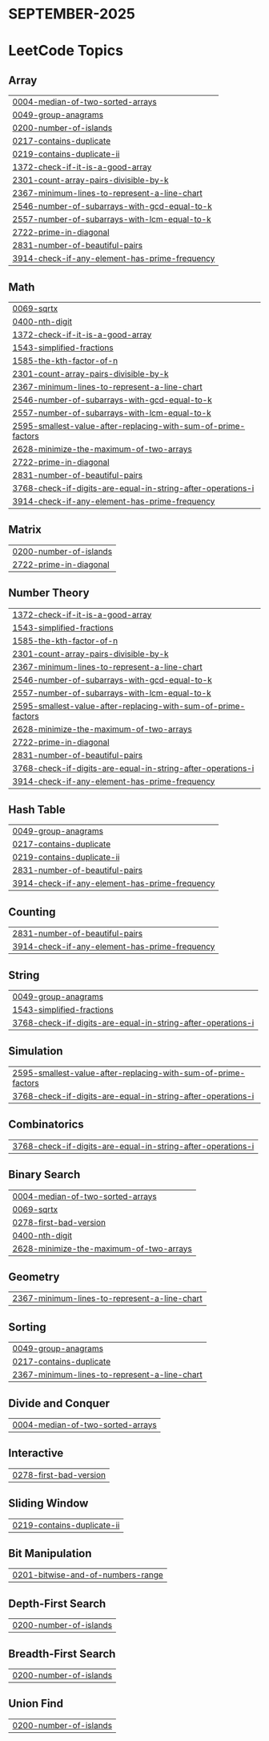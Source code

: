 # SEPTEMBER-2025
<!---LeetCode Topics Start-->
# LeetCode Topics
## Array
|  |
| ------- |
| [0004-median-of-two-sorted-arrays](https://github.com/Gundekari-Srinidhi/SEPTEMBER-2025/tree/master/0004-median-of-two-sorted-arrays) |
| [0049-group-anagrams](https://github.com/Gundekari-Srinidhi/SEPTEMBER-2025/tree/master/0049-group-anagrams) |
| [0200-number-of-islands](https://github.com/Gundekari-Srinidhi/SEPTEMBER-2025/tree/master/0200-number-of-islands) |
| [0217-contains-duplicate](https://github.com/Gundekari-Srinidhi/SEPTEMBER-2025/tree/master/0217-contains-duplicate) |
| [0219-contains-duplicate-ii](https://github.com/Gundekari-Srinidhi/SEPTEMBER-2025/tree/master/0219-contains-duplicate-ii) |
| [1372-check-if-it-is-a-good-array](https://github.com/Gundekari-Srinidhi/SEPTEMBER-2025/tree/master/1372-check-if-it-is-a-good-array) |
| [2301-count-array-pairs-divisible-by-k](https://github.com/Gundekari-Srinidhi/SEPTEMBER-2025/tree/master/2301-count-array-pairs-divisible-by-k) |
| [2367-minimum-lines-to-represent-a-line-chart](https://github.com/Gundekari-Srinidhi/SEPTEMBER-2025/tree/master/2367-minimum-lines-to-represent-a-line-chart) |
| [2546-number-of-subarrays-with-gcd-equal-to-k](https://github.com/Gundekari-Srinidhi/SEPTEMBER-2025/tree/master/2546-number-of-subarrays-with-gcd-equal-to-k) |
| [2557-number-of-subarrays-with-lcm-equal-to-k](https://github.com/Gundekari-Srinidhi/SEPTEMBER-2025/tree/master/2557-number-of-subarrays-with-lcm-equal-to-k) |
| [2722-prime-in-diagonal](https://github.com/Gundekari-Srinidhi/SEPTEMBER-2025/tree/master/2722-prime-in-diagonal) |
| [2831-number-of-beautiful-pairs](https://github.com/Gundekari-Srinidhi/SEPTEMBER-2025/tree/master/2831-number-of-beautiful-pairs) |
| [3914-check-if-any-element-has-prime-frequency](https://github.com/Gundekari-Srinidhi/SEPTEMBER-2025/tree/master/3914-check-if-any-element-has-prime-frequency) |
## Math
|  |
| ------- |
| [0069-sqrtx](https://github.com/Gundekari-Srinidhi/SEPTEMBER-2025/tree/master/0069-sqrtx) |
| [0400-nth-digit](https://github.com/Gundekari-Srinidhi/SEPTEMBER-2025/tree/master/0400-nth-digit) |
| [1372-check-if-it-is-a-good-array](https://github.com/Gundekari-Srinidhi/SEPTEMBER-2025/tree/master/1372-check-if-it-is-a-good-array) |
| [1543-simplified-fractions](https://github.com/Gundekari-Srinidhi/SEPTEMBER-2025/tree/master/1543-simplified-fractions) |
| [1585-the-kth-factor-of-n](https://github.com/Gundekari-Srinidhi/SEPTEMBER-2025/tree/master/1585-the-kth-factor-of-n) |
| [2301-count-array-pairs-divisible-by-k](https://github.com/Gundekari-Srinidhi/SEPTEMBER-2025/tree/master/2301-count-array-pairs-divisible-by-k) |
| [2367-minimum-lines-to-represent-a-line-chart](https://github.com/Gundekari-Srinidhi/SEPTEMBER-2025/tree/master/2367-minimum-lines-to-represent-a-line-chart) |
| [2546-number-of-subarrays-with-gcd-equal-to-k](https://github.com/Gundekari-Srinidhi/SEPTEMBER-2025/tree/master/2546-number-of-subarrays-with-gcd-equal-to-k) |
| [2557-number-of-subarrays-with-lcm-equal-to-k](https://github.com/Gundekari-Srinidhi/SEPTEMBER-2025/tree/master/2557-number-of-subarrays-with-lcm-equal-to-k) |
| [2595-smallest-value-after-replacing-with-sum-of-prime-factors](https://github.com/Gundekari-Srinidhi/SEPTEMBER-2025/tree/master/2595-smallest-value-after-replacing-with-sum-of-prime-factors) |
| [2628-minimize-the-maximum-of-two-arrays](https://github.com/Gundekari-Srinidhi/SEPTEMBER-2025/tree/master/2628-minimize-the-maximum-of-two-arrays) |
| [2722-prime-in-diagonal](https://github.com/Gundekari-Srinidhi/SEPTEMBER-2025/tree/master/2722-prime-in-diagonal) |
| [2831-number-of-beautiful-pairs](https://github.com/Gundekari-Srinidhi/SEPTEMBER-2025/tree/master/2831-number-of-beautiful-pairs) |
| [3768-check-if-digits-are-equal-in-string-after-operations-i](https://github.com/Gundekari-Srinidhi/SEPTEMBER-2025/tree/master/3768-check-if-digits-are-equal-in-string-after-operations-i) |
| [3914-check-if-any-element-has-prime-frequency](https://github.com/Gundekari-Srinidhi/SEPTEMBER-2025/tree/master/3914-check-if-any-element-has-prime-frequency) |
## Matrix
|  |
| ------- |
| [0200-number-of-islands](https://github.com/Gundekari-Srinidhi/SEPTEMBER-2025/tree/master/0200-number-of-islands) |
| [2722-prime-in-diagonal](https://github.com/Gundekari-Srinidhi/SEPTEMBER-2025/tree/master/2722-prime-in-diagonal) |
## Number Theory
|  |
| ------- |
| [1372-check-if-it-is-a-good-array](https://github.com/Gundekari-Srinidhi/SEPTEMBER-2025/tree/master/1372-check-if-it-is-a-good-array) |
| [1543-simplified-fractions](https://github.com/Gundekari-Srinidhi/SEPTEMBER-2025/tree/master/1543-simplified-fractions) |
| [1585-the-kth-factor-of-n](https://github.com/Gundekari-Srinidhi/SEPTEMBER-2025/tree/master/1585-the-kth-factor-of-n) |
| [2301-count-array-pairs-divisible-by-k](https://github.com/Gundekari-Srinidhi/SEPTEMBER-2025/tree/master/2301-count-array-pairs-divisible-by-k) |
| [2367-minimum-lines-to-represent-a-line-chart](https://github.com/Gundekari-Srinidhi/SEPTEMBER-2025/tree/master/2367-minimum-lines-to-represent-a-line-chart) |
| [2546-number-of-subarrays-with-gcd-equal-to-k](https://github.com/Gundekari-Srinidhi/SEPTEMBER-2025/tree/master/2546-number-of-subarrays-with-gcd-equal-to-k) |
| [2557-number-of-subarrays-with-lcm-equal-to-k](https://github.com/Gundekari-Srinidhi/SEPTEMBER-2025/tree/master/2557-number-of-subarrays-with-lcm-equal-to-k) |
| [2595-smallest-value-after-replacing-with-sum-of-prime-factors](https://github.com/Gundekari-Srinidhi/SEPTEMBER-2025/tree/master/2595-smallest-value-after-replacing-with-sum-of-prime-factors) |
| [2628-minimize-the-maximum-of-two-arrays](https://github.com/Gundekari-Srinidhi/SEPTEMBER-2025/tree/master/2628-minimize-the-maximum-of-two-arrays) |
| [2722-prime-in-diagonal](https://github.com/Gundekari-Srinidhi/SEPTEMBER-2025/tree/master/2722-prime-in-diagonal) |
| [2831-number-of-beautiful-pairs](https://github.com/Gundekari-Srinidhi/SEPTEMBER-2025/tree/master/2831-number-of-beautiful-pairs) |
| [3768-check-if-digits-are-equal-in-string-after-operations-i](https://github.com/Gundekari-Srinidhi/SEPTEMBER-2025/tree/master/3768-check-if-digits-are-equal-in-string-after-operations-i) |
| [3914-check-if-any-element-has-prime-frequency](https://github.com/Gundekari-Srinidhi/SEPTEMBER-2025/tree/master/3914-check-if-any-element-has-prime-frequency) |
## Hash Table
|  |
| ------- |
| [0049-group-anagrams](https://github.com/Gundekari-Srinidhi/SEPTEMBER-2025/tree/master/0049-group-anagrams) |
| [0217-contains-duplicate](https://github.com/Gundekari-Srinidhi/SEPTEMBER-2025/tree/master/0217-contains-duplicate) |
| [0219-contains-duplicate-ii](https://github.com/Gundekari-Srinidhi/SEPTEMBER-2025/tree/master/0219-contains-duplicate-ii) |
| [2831-number-of-beautiful-pairs](https://github.com/Gundekari-Srinidhi/SEPTEMBER-2025/tree/master/2831-number-of-beautiful-pairs) |
| [3914-check-if-any-element-has-prime-frequency](https://github.com/Gundekari-Srinidhi/SEPTEMBER-2025/tree/master/3914-check-if-any-element-has-prime-frequency) |
## Counting
|  |
| ------- |
| [2831-number-of-beautiful-pairs](https://github.com/Gundekari-Srinidhi/SEPTEMBER-2025/tree/master/2831-number-of-beautiful-pairs) |
| [3914-check-if-any-element-has-prime-frequency](https://github.com/Gundekari-Srinidhi/SEPTEMBER-2025/tree/master/3914-check-if-any-element-has-prime-frequency) |
## String
|  |
| ------- |
| [0049-group-anagrams](https://github.com/Gundekari-Srinidhi/SEPTEMBER-2025/tree/master/0049-group-anagrams) |
| [1543-simplified-fractions](https://github.com/Gundekari-Srinidhi/SEPTEMBER-2025/tree/master/1543-simplified-fractions) |
| [3768-check-if-digits-are-equal-in-string-after-operations-i](https://github.com/Gundekari-Srinidhi/SEPTEMBER-2025/tree/master/3768-check-if-digits-are-equal-in-string-after-operations-i) |
## Simulation
|  |
| ------- |
| [2595-smallest-value-after-replacing-with-sum-of-prime-factors](https://github.com/Gundekari-Srinidhi/SEPTEMBER-2025/tree/master/2595-smallest-value-after-replacing-with-sum-of-prime-factors) |
| [3768-check-if-digits-are-equal-in-string-after-operations-i](https://github.com/Gundekari-Srinidhi/SEPTEMBER-2025/tree/master/3768-check-if-digits-are-equal-in-string-after-operations-i) |
## Combinatorics
|  |
| ------- |
| [3768-check-if-digits-are-equal-in-string-after-operations-i](https://github.com/Gundekari-Srinidhi/SEPTEMBER-2025/tree/master/3768-check-if-digits-are-equal-in-string-after-operations-i) |
## Binary Search
|  |
| ------- |
| [0004-median-of-two-sorted-arrays](https://github.com/Gundekari-Srinidhi/SEPTEMBER-2025/tree/master/0004-median-of-two-sorted-arrays) |
| [0069-sqrtx](https://github.com/Gundekari-Srinidhi/SEPTEMBER-2025/tree/master/0069-sqrtx) |
| [0278-first-bad-version](https://github.com/Gundekari-Srinidhi/SEPTEMBER-2025/tree/master/0278-first-bad-version) |
| [0400-nth-digit](https://github.com/Gundekari-Srinidhi/SEPTEMBER-2025/tree/master/0400-nth-digit) |
| [2628-minimize-the-maximum-of-two-arrays](https://github.com/Gundekari-Srinidhi/SEPTEMBER-2025/tree/master/2628-minimize-the-maximum-of-two-arrays) |
## Geometry
|  |
| ------- |
| [2367-minimum-lines-to-represent-a-line-chart](https://github.com/Gundekari-Srinidhi/SEPTEMBER-2025/tree/master/2367-minimum-lines-to-represent-a-line-chart) |
## Sorting
|  |
| ------- |
| [0049-group-anagrams](https://github.com/Gundekari-Srinidhi/SEPTEMBER-2025/tree/master/0049-group-anagrams) |
| [0217-contains-duplicate](https://github.com/Gundekari-Srinidhi/SEPTEMBER-2025/tree/master/0217-contains-duplicate) |
| [2367-minimum-lines-to-represent-a-line-chart](https://github.com/Gundekari-Srinidhi/SEPTEMBER-2025/tree/master/2367-minimum-lines-to-represent-a-line-chart) |
## Divide and Conquer
|  |
| ------- |
| [0004-median-of-two-sorted-arrays](https://github.com/Gundekari-Srinidhi/SEPTEMBER-2025/tree/master/0004-median-of-two-sorted-arrays) |
## Interactive
|  |
| ------- |
| [0278-first-bad-version](https://github.com/Gundekari-Srinidhi/SEPTEMBER-2025/tree/master/0278-first-bad-version) |
## Sliding Window
|  |
| ------- |
| [0219-contains-duplicate-ii](https://github.com/Gundekari-Srinidhi/SEPTEMBER-2025/tree/master/0219-contains-duplicate-ii) |
## Bit Manipulation
|  |
| ------- |
| [0201-bitwise-and-of-numbers-range](https://github.com/Gundekari-Srinidhi/SEPTEMBER-2025/tree/master/0201-bitwise-and-of-numbers-range) |
## Depth-First Search
|  |
| ------- |
| [0200-number-of-islands](https://github.com/Gundekari-Srinidhi/SEPTEMBER-2025/tree/master/0200-number-of-islands) |
## Breadth-First Search
|  |
| ------- |
| [0200-number-of-islands](https://github.com/Gundekari-Srinidhi/SEPTEMBER-2025/tree/master/0200-number-of-islands) |
## Union Find
|  |
| ------- |
| [0200-number-of-islands](https://github.com/Gundekari-Srinidhi/SEPTEMBER-2025/tree/master/0200-number-of-islands) |
<!---LeetCode Topics End-->